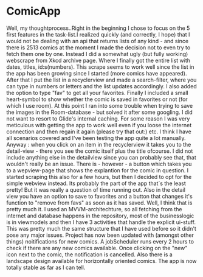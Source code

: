 # ComicApp
Well, my thoughtprocess..Right in the beginning I chose to focus on the 5 first features in the task-list.I realized quickly (and correctly, I hope) that I would not be dealing 
with an api that returns lists of any kind - and since there is 2513 comics at the moment I made the decision not to even try to fetch them one by one. Instead I did a somewhat 
ugly (but fully working) webscrape from Xkcd archive page. Where I finally got the entire list with dates, titles, id:s(numbers). This scrape seems to work well since the list 
in the app has been growing since I started (more comics have appeared). After that I put the list in a recyclerview and made a search-filter, where you can type in numbers or 
letters and the list updates accordingly. I also added the option to type "fav" to get all your favorites. Finally I included a small heart-symbol to show whether the 
comic is saved in favorites or not (for which I use room). At this point I ran into some trouble when trying to save the images in the Room-database - but solved it after some 
googling. I did not want to resort to Glide's internal caching. For some reason I was very meticulous with getting the app to work well even if you loose the internet connection 
and then regain it again (please try that out:) etc. I think I have all scenarios covered and I've been testing the app quite a lot manually. Anyway : when you click on an item 
in the recyclerview it takes you to the detail-view - there you see the comic itself plus the title ofcourse. I did not include anything else in the detailview since you can probably 
see that, that wouldn't really be an issue. There is - however - a button which takes you to a wepview-page that shows the explantion for the comic in question. I started scraping 
this also for a few hours, but then I decided to opt for the simple webview instead. Its probably the part of the app that´s the least pretty! But it was really a question of 
time running out. Also in the detail view you have an option to save to favorites and a button that changes it's function to "remove from favs" as soon as it has saved. Well, I 
think that is pretty much it. I used an MVVM-architechture, so all fetching from the internet and database happens in the repository, most of the businesslogic is in viewmodels 
and then I have 3 activities that handle the explicit ui-stuff. This was pretty much the same structure that I have used before so it didn't pose any major issues. Project has now been updated with (amongst other things) noitifications for new comics. A jobScheduler runs every 2 hours to check if there are any new comics available. Once clicking on the "new" icon next to the comic, the notification is cancelled. Also there is a landscape design available for horizontally oriented comics. The app is now totally stable as far as I can tell.  
